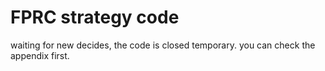 # FPRC strategy code
waiting for new decides, the code is closed temporary. you can check the appendix first.
